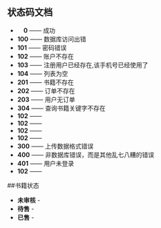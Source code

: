 

## 状态码文档

- &emsp;**0** —— 成功
- **100** —— 数据库访问出错
- **101** —— 密码错误
- **102** —— 账户不存在
- **103** —— 注册用户已经存在,该手机号已经使用了
- **104** —— 列表为空
- **201** —— 书籍不存在
- **202** —— 订单不存在
- **203** —— 用户无订单
- **304** —— 查询书籍关键字不存在
- **102** —— 
- **102** —— 
- **102** —— 
- **102** —— 
- **300** —— 上传数据格式错误
- **400** —— 非数据库错误，而是其他乱七八糟的错误
- **401** —— 用户未登录
- **102** —— 



##书籍状态
- **未审核** -
- **待售** - 
- **已售** - 
